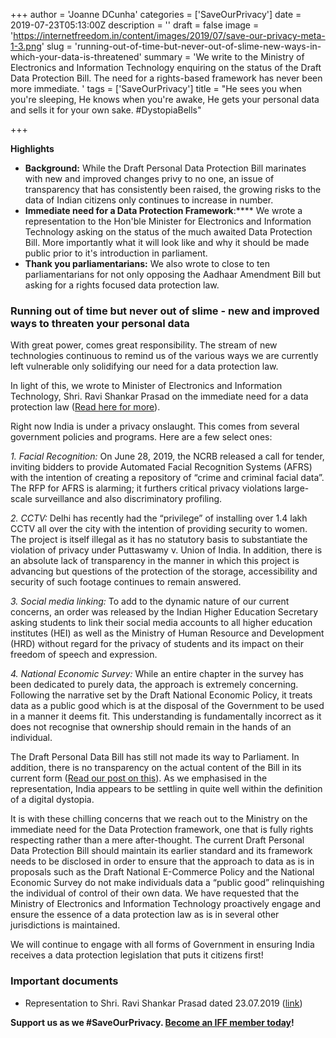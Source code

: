 +++
author = 'Joanne DCunha'
categories = ['SaveOurPrivacy']
date = 2019-07-23T05:13:00Z
description = ''
draft = false
image = 'https://internetfreedom.in/content/images/2019/07/save-our-privacy-meta-1-3.png'
slug = 'running-out-of-time-but-never-out-of-slime-new-ways-in-which-your-data-is-threatened'
summary = 'We write to the Ministry of Electronics and Information Technology enquiring on the status of the Draft Data Protection Bill. The need for a rights-based framework has never been more immediate. '
tags = ['SaveOurPrivacy']
title = "He sees you when you're sleeping, He knows when you're awake, He gets your personal data and sells it for your own sake. #DystopiaBells"

+++


**Highlights**

* ****Background:**** While the Draft Personal Data Protection Bill marinates with new and improved changes privy to no one, an issue of transparency that has consistently been raised, the growing risks to the data of Indian citizens only continues to increase in number.
* **Immediate need for a Data Protection Framework**:**** We wrote a representation to the Hon'ble Minister for Electronics and Information Technology asking on the status of the much awaited Data Protection Bill. More importantly what it will look like and why it should be made public prior to it's introduction in parliament.
* **Thank you parliamentarians:** We also wrote to close to ten parliamentarians for not only opposing the Aadhaar Amendment Bill but asking for a rights focused data protection law.

### Running out of time but never out of slime - new and improved ways to threaten your personal data

With great power, comes great responsibility. The stream of new technologies continuous to remind us of the various ways we are currently left vulnerable only solidifying our need for a data protection law.

In light of this, we wrote to Minister of Electronics and Information Technology, Shri. Ravi Shankar Prasad on the immediate need for a data protection law ([Read here for more](https://drive.google.com/file/d/1x9DGhuz_f372rzIqFc-Jwmhx50ieIZHM/view?usp=sharing)).

Right now India is under a privacy onslaught. This comes from several government policies and programs. Here are a few select ones:

*1. Facial Recognition:* On June 28, 2019, the NCRB released a call for tender, inviting bidders to provide Automated Facial Recognition Systems (AFRS) with the intention of creating a repository of “crime and criminal facial data”. The RFP for AFRS is alarming; it furthers critical privacy violations large-scale surveillance and also discriminatory profiling.

*2. CCTV:* Delhi has recently had the “privilege” of installing over 1.4 lakh CCTV all over the city with the intention of providing security to women. The project is itself illegal as it has no statutory basis to substantiate the violation of privacy under Puttaswamy v. Union of India. In addition, there is an absolute lack of transparency in the manner in which this project is advancing but questions of the protection of the storage, accessibility and security of such footage continues to remain answered.

*3. Social media linking:* To add to the dynamic nature of our current concerns, an order was released by the Indian Higher Education Secretary asking students to link their social media accounts to all higher education institutes (HEI) as well as the Ministry of Human Resource and Development (HRD) without regard for the privacy of students and its impact on their freedom of speech and expression.

*4. National Economic Survey:* While an entire chapter in the survey has been dedicated to purely data, the approach is extremely concerning. Following the narrative set by the Draft National Economic Policy, it treats data as a public good which is at the disposal of the Government to be used in a manner it deems fit. This understanding is fundamentally incorrect as it does not recognise that ownership should remain in the hands of an individual.

The Draft Personal Data Bill has still not made its way to Parliament. In addition, there is no transparency on the actual content of the Bill in its current form ([Read our post on this](https://internetfreedom.in/lest-we-consult-too-much/)).  As we emphasised in the representation, India appears to be settling in quite well within the definition of a digital dystopia.

It is with these chilling concerns that we reach out to the Ministry on the immediate need for the Data Protection framework, one that is fully rights respecting rather than a mere after-thought. The current Draft Personal Data Protection Bill should maintain its earlier standard and its framework needs to be disclosed in order to ensure that the approach to data as is in proposals such as the Draft National E-Commerce Policy and the National  Economic Survey do not make individuals data a “public good” relinquishing the individual of control of their own data. We have requested that the Ministry of Electronics and Information Technology proactively engage and ensure the essence of a data protection law as is in several other jurisdictions is maintained.

We will continue to engage with all forms of Government in ensuring India receives a data protection legislation that puts it citizens first!

### **Important documents**

* Representation to Shri. Ravi Shankar Prasad dated 23.07.2019 ([link](https://drive.google.com/file/d/1x9DGhuz_f372rzIqFc-Jwmhx50ieIZHM/view?usp=sharing))

**__Support us as we #SaveOurPrivacy. [Become an IFF member today](https://internetfreedom.in/donate/)!__**

